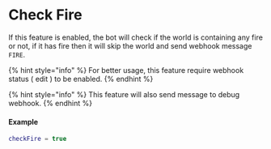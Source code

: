 # Check Fire

If this feature is enabled, the bot will check if the world is containing any fire or not, if it has fire then it will skip the world and send webhook message `FIRE`.

{% hint style="info" %}
For better usage, this feature require webhook status ( edit ) to be enabled.
{% endhint %}

{% hint style="info" %}
This feature will also send message to debug webhook.
{% endhint %}

#### Example

```lua
checkFire = true
```
